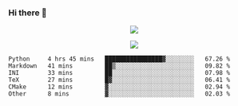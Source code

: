 ### Hi there 👋

<!--
**SuuTTT/SuuTTT** is a ✨ _special_ ✨ repository because its `README.md` (this file) appears on your GitHub profile.

Here are some ideas to get you started:

- 🔭 I’m currently working on ...
- 🌱 I’m currently learning ...
- 👯 I’m looking to collaborate on ...
- 🤔 I’m looking for help with ...
- 💬 Ask me about ...
- 📫 How to reach me: ...
- 😄 Pronouns: ...
- ⚡ Fun fact: ...
-->

<div align='center'>
    <p align='center'>
        <img src='https://github-readme-stats.vercel.app/api?line_height=27&username=SuuTTT&show_icons=true&theme=solarized-light'/>
    </p>
</div>    
<div align='center'>  
    <p align='center'>
        <img src='https://github-readme-stats.vercel.app/api/wakatime?username=SuuTTT&theme=solarized-light'/>
    </p>
    
</div>  

<!--START_SECTION:waka-->

```text
Python     4 hrs 45 mins   ████████████████▓░░░░░░░░   67.26 %
Markdown   41 mins         ██▒░░░░░░░░░░░░░░░░░░░░░░   09.82 %
INI        33 mins         ██░░░░░░░░░░░░░░░░░░░░░░░   07.98 %
TeX        27 mins         █▓░░░░░░░░░░░░░░░░░░░░░░░   06.41 %
CMake      12 mins         ▓░░░░░░░░░░░░░░░░░░░░░░░░   02.94 %
Other      8 mins          ▓░░░░░░░░░░░░░░░░░░░░░░░░   02.03 %
```

<!--END_SECTION:waka-->
